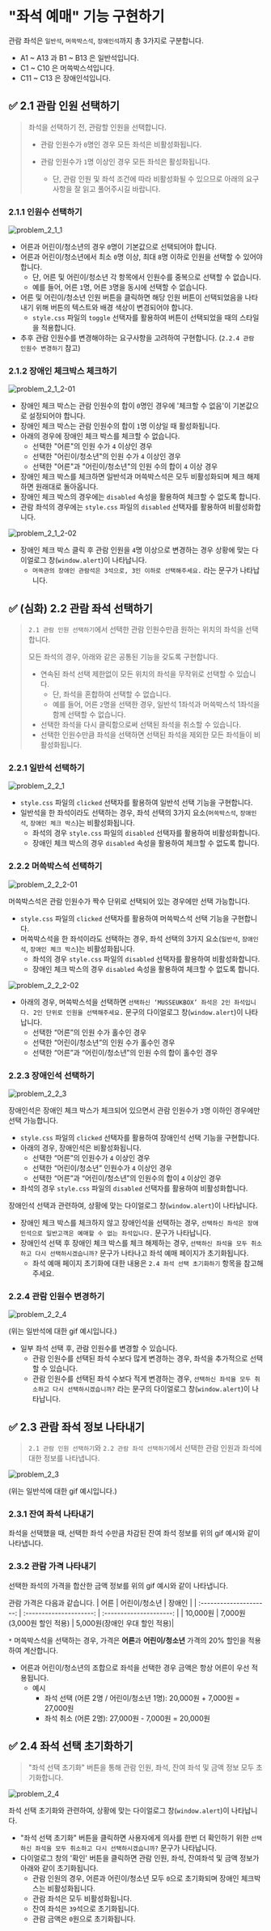 # "좌석 예매" 기능 구현하기

관람 좌석은 `일반석`, `머쓱박스석`, `장애인석`까지 총 3가지로 구분합니다.

- A1 ~ A13 과 B1 ~ B13 은 일반석입니다.
- C1 ~ C10 은 머쓱박스석입니다.
- C11 ~ C13 은 장애인석입니다.



## ✅ 2.1 관람 인원 선택하기

> 좌석을 선택하기 전, 관람할 인원을 선택합니다. 
>
> - 관람 인원수가 `0`명인 경우 모든 좌석은 비활성화됩니다.
>
> - 관람 인원수가 `1`명 이상인 경우 모든 좌석은 활성화됩니다. 
>   - 단, 관람 인원 및 좌석 조건에 따라 비활성화될 수 있으므로 아래의 요구사항을 잘 읽고 풀어주시길 바랍니다.

### 2.1.1 인원수 선택하기
![problem_2_1_1](https://user-images.githubusercontent.com/91870252/222647992-edce78a2-c6df-4bfe-878d-c3e4b68d0947.gif)

- 어른과 어린이/청소년의 경우 `0`명이 기본값으로 선택되어야 합니다.
- 어른과 어린이/청소년에서 최소 `0`명 이상, 최대 `8`명 이하로 인원을 선택할 수 있어야 합니다. 
  - 단, 어른 및 어린이/청소년 각 항목에서 인원수를 중복으로 선택할 수 없습니다. 
  - 예를 들어, 어른 `1`명, 어른 `3`명을 동시에 선택할 수 없습니다.
- 어른 및 어린이/청소년 인원 버튼을 클릭하면 해당 인원 버튼이 선택되었음을 나타내기 위해 버튼의 텍스트와 배경 색상이 변경되어야 합니다. 
  - `style.css` 파일의 `toggle` 선택자를 활용하여 버튼이 선택되었을 때의 스타일을 적용합니다. 
- 추후 관람 인원수를 변경해야하는 요구사항을 고려하여 구현합니다. (`2.2.4 관람 인원수 변경하기` 참고)

### 2.1.2 장애인 체크박스 체크하기
![problem_2_1_2-01](https://user-images.githubusercontent.com/91870252/222648094-75886a0f-4ce0-40f6-92d0-da85d420502e.gif)
- 장애인 체크 박스는 관람 인원수의 합이 `0`명인 경우에 '체크할 수 없음'이 기본값으로 설정되어야 합니다.
- 장애인 체크 박스는 관람 인원수의 합이 `1`명 이상일 때 활성화됩니다.
- 아래의 경우에 장애인 체크 박스를 체크할 수 없습니다.
    - 선택한 "어른"의 인원 수가 `4` 이상인 경우
    - 선택한 "어린이/청소년"의 인원 수가 `4` 이상인 경우
    - 선택한 "어른"과 "어린이/청소년"의 인원 수의 합이 `4` 이상 경우
- 장애인 체크 박스를 체크하면 일반석과 머쓱박스석은 모두 비활성화되며 체크 해제하면 원래대로 돌아옵니다.
- 장애인 체크 박스의 경우에는 `disabled` 속성을 활용하여 체크할 수 없도록 합니다.
- 관람 좌석의 경우에는 `style.css` 파일의 `disabled` 선택자를 활용하여 비활성화합니다.

![problem_2_1_2-02](https://user-images.githubusercontent.com/91870252/222648171-bbf6551a-ed12-4d9a-87e2-391d21363516.gif)
- 장애인 체크 박스 클릭 후 관람 인원을 `4`명 이상으로 변경하는 경우 상황에 맞는 다이얼로그 창(`window.alert`)이 나타납니다.
  - `머쓱관의 장애인 관람석은 3석으로, 3인 이하로 선택해주세요.` 라는 문구가 나타납니다.



## ✅ (심화) 2.2 관람 좌석 선택하기

> `2.1 관람 인원 선택하기`에서 선택한 관람 인원수만큼 원하는 위치의 좌석을 선택합니다.
>
> 모든 좌석의 경우, 아래와 같은 공통된 기능을 갖도록 구현합니다.
> - 연속된 좌석 선택 제한없이 모든 위치의 좌석을 무작위로 선택할 수 있습니다. 
>   - 단, 좌석을 혼합하여 선택할 수 없습니다. 
>   - 예를 들어, 어른 `2`명을 선택한 경우, 일반석 1좌석과 머쓱박스석 1좌석을 함께 선택할 수 없습니다.
> - 선택한 좌석을 다시 클릭함으로써 선택된 좌석을 취소할 수 있습니다.
> - 선택한 인원수만큼 좌석을 선택하면 선택된 좌석을 제외한 모든 좌석들이 비활성화됩니다. 

### 2.2.1 일반석 선택하기
![problem_2_2_1](https://user-images.githubusercontent.com/91870252/222648241-db7e4209-ca2e-419c-b5f1-34e6ddcc376f.gif)
- `style.css` 파일의 `clicked` 선택자를 활용하여 일반석 선택 기능을 구현합니다.
- 일반석을 한 좌석이라도 선택하는 경우, 좌석 선택의 3가지 요소(`머쓱박스석`, `장애인석`, `장애인 체크 박스`)는 비활성화됩니다.
  - 좌석의 경우 `style.css` 파일의 `disabled` 선택자를 활용하여 비활성화합니다.
  - 장애인 체크 박스의 경우 `disabled` 속성을 활용하여 체크할 수 없도록 합니다.

### 2.2.2 머쓱박스석 선택하기
![problem_2_2_2-01](https://user-images.githubusercontent.com/91870252/222648571-4dadbd89-f41b-46b1-b9b5-f4254375c9d9.gif)

머쓱박스석은 관람 인원수가 짝수 단위로 선택되어 있는 경우에만 선택 가능합니다.

- `style.css` 파일의 `clicked` 선택자를 활용하여 머쓱박스석 선택 기능을 구현합니다.
- 머쓱박스석을 한 좌석이라도 선택하는 경우, 좌석 선택의 3가지 요소(`일반석`, `장애인석`, `장애인 체크 박스`)는 비활성화됩니다.
  - 좌석의 경우 `style.css` 파일의 `disabled` 선택자를 활용하여 비활성화합니다.
  - 장애인 체크 박스의 경우 `disabled` 속성을 활용하여 체크할 수 없도록 합니다.


![problem_2_2_2-02](https://user-images.githubusercontent.com/91870252/222648628-77be334b-d94f-46c3-afe1-beca1a5de815.gif)
- 아래의 경우, 머쓱박스석을 선택하면 `선택하신 ‘MUSSEUKBOX’ 좌석은 2인 좌석입니다. 2인 단위로 인원을 선택해주세요.` 문구의 다이얼로그 창(`window.alert`)이 나타납니다.
	- 선택한 “어른”의 인원 수가 홀수인 경우
	- 선택한 “어린이/청소년”의 인원 수가 홀수인 경우
	- 선택한 “어른”과 “어린이/청소년”의 인원 수의 합이 홀수인 경우

### 2.2.3 장애인석 선택하기
![problem_2_2_3](https://user-images.githubusercontent.com/91870252/222648797-ef0f23c4-11a3-4221-a108-68ec5d347c46.gif)

장애인석은 장애인 체크 박스가 체크되어 있으면서 관람 인원수가 `3`명 이하인 경우에만 선택 가능합니다.

- `style.css` 파일의 `clicked` 선택자를 활용하여 장애인석 선택 기능을 구현합니다.
- 아래의 경우, 장애인석은 비활성화됩니다.
	- 선택한 “어른”의 인원수가 `4` 이상인 경우
	- 선택한 “어린이/청소년” 인원수가 `4` 이상인 경우
	- 선택한 “어른”과 “어린이/청소년”의 인원수의 합이 `4` 이상인 경우
- 좌석의 경우 `style.css` 파일의 `disabled` 선택자를 활용하여 비활성화합니다.

장애인석 선택과 관련하여, 상황에 맞는 다이얼로그 창(`window.alert`)이 나타납니다.
- 장애인 체크 박스를 체크하지 않고 장애인석을 선택하는 경우, `선택하신 좌석은 장애인석으로 일반고객은 예매할 수 없는 좌석입니다.` 문구가 나타납니다.
- 장애인석 선택 후 장애인 체크 박스를 체크 해제하는 경우, `선택하신 좌석을 모두 취소하고 다시 선택하시겠습니까?` 문구가 나타나고 좌석 예매 페이지가 초기화됩니다. 
  - 좌석 예매 페이지 초기화에 대한 내용은 `2.4 좌석 선택 초기화하기` 항목을 참고해 주세요.

### 2.2.4 관람 인원수 변경하기
![problem_2_2_4](https://user-images.githubusercontent.com/91870252/222648894-52022017-bc99-4a74-9a4a-da8b24c5c7c2.gif)

(위는 일반석에 대한 gif 예시입니다.)

- 일부 좌석 선택 후, 관람 인원수를 변경할 수 있습니다. 
	- 관람 인원수를 선택된 좌석 수보다 많게 변경하는 경우, 좌석을 추가적으로 선택할 수 있습니다.
	- 관람 인원수를 선택된 좌석 수보다 적게 변경하는 경우, `선택하신 좌석을 모두 취소하고 다시 선택하시겠습니까?` 라는 문구의 다이얼로그 창(`window.alert`)이 나타납니다. 



## ✅ 2.3 관람 좌석 정보 나타내기
> `2.1 관람 인원 선택하기`와 `2.2 관람 좌석 선택하기`에서 선택한 관람 인원과 좌석에 대한 정보를 나타냅니다.

![problem_2_3](https://user-images.githubusercontent.com/91870252/222648962-c9df38af-9295-4879-9805-9604ba9c7cf0.gif)

(위는 일반석에 대한 gif 예시입니다.)

### 2.3.1 잔여 좌석 나타내기
좌석을 선택했을 때, 선택한 좌석 수만큼 차감된 잔여 좌석 정보를 위의 gif 예시와 같이 나타냅니다. 


### 2.3.2 관람 가격 나타내기
선택한 좌석의 가격을 합산한 금액 정보를 위의 gif 예시와 같이 나타냅니다. 

관람 가격은 다음과 같습니다.
| 어른 | 어린이/청소년 | 장애인 |
| :---------------------: | :---------------------: | :---------------------: |
| 10,000원            | 7,000원 (3,000원 할인 적용) | 5,000원(장애인 우대 할인 적용)|

`*` 머쓱박스석을 선택하는 경우, 가격은 **어른**과 **어린이/청소년** 가격의 20% 할인을 적용하여 계산합니다.

- 어른과 어린이/청소년의 조합으로 좌석을 선택한 경우 금액은 항상 어른이 우선 적용됩니다.
  - 예시
    - 좌석 선택 (어른 2명 / 어린이/청소년 1명): 20,000원 + 7,000원 = 27,000원
    - 좌석 취소 (어른 2명): 27,000원 - 7,000원 = 20,000원



## ✅ 2.4 좌석 선택 초기화하기

> "좌석 선택 초기화" 버튼을 통해 관람 인원, 좌석, 잔여 좌석 및 금액 정보 모두 초기화합니다.

![problem_2_4](https://user-images.githubusercontent.com/91870252/222649022-af37dd7c-e26a-49c7-9df3-d8327559b89f.gif)

좌석 선택 초기화와 관련하여, 상황에 맞는 다이얼로그 창(`window.alert`)이 나타납니다.

- "좌석 선택 초기화" 버튼을 클릭하면 사용자에게 의사를 한번 더 확인하기 위한 `선택하신 좌석을 모두 취소하고 다시 선택하시겠습니까?` 문구가 나타납니다.
- 다이얼로그 창의 '확인' 버튼을 클릭하면 관람 인원, 좌석, 잔여좌석 및 금액 정보가 아래와 같이 초기화됩니다.
  - 관람 인원의 경우, 어른과 어린이/청소년 모두 `0`으로 초기화되며 장애인 체크박스는 비활성화됩니다.
  - 관람 좌석은 모두 비활성화됩니다. 
  - 잔여 좌석은 `39`석으로 초기화됩니다.
  - 관람 금액은 `0`원으로 초기화됩니다. 